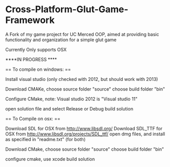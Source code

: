 Cross-Platform-Glut-Game-Framework
==================================

A Fork of my game project for UC Merced OOP, aimed at providing basic functionality and organization for a simple glut game


Currently Only supports OSX


****IN PROGRESS ****



== To compile on windows: ==

Install visual studio (only checked with 2012, but should work with 2013)

Download CMAKe,
choose source folder "source"
choose build folder "bin"

Configure CMake, note: Visual studio 2012 is "Visual studio 11"


open solution file and select Release or Debug
build solution


== To Compile on osx: == 

Download SDL for OSX from http://www.libsdl.org/
Download SDL_TTF for OSX from http://www.libsdl.org/projects/SDL_ttf/
open dmg files, and install as specified in "readme.txt" (for both)

Download CMake,
choose source folder "source"
choose build folder "bin"

configure cmake, use xcode
build solution



